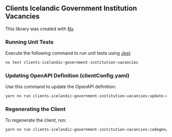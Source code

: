 ## Clients Icelandic Government Institution Vacancies

This library was created with [Nx](https://nx.dev).

### Running Unit Tests

Execute the following command to run unit tests using [Jest](https://jestjs.io):

```sh
nx test clients-icelandic-government-institution-vacancies
```

### Updating OpenAPI Definition (clientConfig.yaml)

Use this command to update the OpenAPI definition:

```sh
yarn nx run clients-icelandic-government-institution-vacancies:update-openapi-document
```

### Regenerating the Client

To regenerate the client, run:

```sh
yarn nx run clients-icelandic-government-institution-vacancies:codegen/backend-client
```
